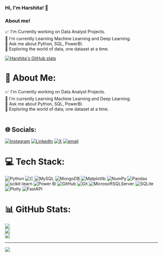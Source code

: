 ### Hi, I'm Harshita! 👋

### About me!

📈 I'm Currently working on Data Analyst Projects. <br/>
🌱 I'm currently Learning Machine Learning and Deep Learning.<br/>
🔭 Ask me about Python, SQL, PowerBI.<br/>
💬 Exploring the world of data, one dataset at a time.<br/>

[![Harshita's GitHub stats](https://github-readme-stats.vercel.app/api?username=HarshitaAggarwal12&theme=dark)](https://github.com/HarshitaAggarwal12/github-readme-stats)

# 💫 About Me:
📈 I'm Currently working on Data Analyst Projects.<br>🌱 I'm currently Learning Machine Learning and Deep Learning.<br>🔭 Ask me about Python, SQL, PowerBI.<br>💬 Exploring the world of data, one dataset at a time.<br><br>


## 🌐 Socials:
[![Instagram](https://img.shields.io/badge/Instagram-%23E4405F.svg?logo=Instagram&logoColor=white)](https://instagram.com/_harshita12_) [![LinkedIn](https://img.shields.io/badge/LinkedIn-%230077B5.svg?logo=linkedin&logoColor=white)](https://linkedin.com/in/harshita-aggarwal) [![X](https://img.shields.io/badge/X-black.svg?logo=X&logoColor=white)](https://x.com/harshiieesss) [![email](https://img.shields.io/badge/Email-D14836?logo=gmail&logoColor=white)](mailto:aggarwalharshita12@gmail.com) 

# 💻 Tech Stack:
![Python](https://img.shields.io/badge/python-3670A0?style=for-the-badge&logo=python&logoColor=ffdd54) ![C](https://img.shields.io/badge/c-%2300599C.svg?style=for-the-badge&logo=c&logoColor=white) ![MySQL](https://img.shields.io/badge/mysql-4479A1.svg?style=for-the-badge&logo=mysql&logoColor=white) ![MongoDB](https://img.shields.io/badge/MongoDB-%234ea94b.svg?style=for-the-badge&logo=mongodb&logoColor=white) ![Matplotlib](https://img.shields.io/badge/Matplotlib-%23ffffff.svg?style=for-the-badge&logo=Matplotlib&logoColor=black) ![NumPy](https://img.shields.io/badge/numpy-%23013243.svg?style=for-the-badge&logo=numpy&logoColor=white) ![Pandas](https://img.shields.io/badge/pandas-%23150458.svg?style=for-the-badge&logo=pandas&logoColor=white) ![scikit-learn](https://img.shields.io/badge/scikit--learn-%23F7931E.svg?style=for-the-badge&logo=scikit-learn&logoColor=white) ![Power Bi](https://img.shields.io/badge/power_bi-F2C811?style=for-the-badge&logo=powerbi&logoColor=black) ![GitHub](https://img.shields.io/badge/github-%23121011.svg?style=for-the-badge&logo=github&logoColor=white) ![Git](https://img.shields.io/badge/git-%23F05033.svg?style=for-the-badge&logo=git&logoColor=white) ![MicrosoftSQLServer](https://img.shields.io/badge/Microsoft%20SQL%20Server-CC2927?style=for-the-badge&logo=microsoft%20sql%20server&logoColor=white) ![SQLite](https://img.shields.io/badge/sqlite-%2307405e.svg?style=for-the-badge&logo=sqlite&logoColor=white) ![Plotly](https://img.shields.io/badge/Plotly-%233F4F75.svg?style=for-the-badge&logo=plotly&logoColor=white) ![FastAPI](https://img.shields.io/badge/FastAPI-005571?style=for-the-badge&logo=fastapi)
# 📊 GitHub Stats:
![](https://github-readme-stats.vercel.app/api?username=HarshitaAggarwal12&theme=dark&hide_border=false&include_all_commits=false&count_private=false)<br/>
![](https://nirzak-streak-stats.vercel.app/?user=HarshitaAggarwal12&theme=dark&hide_border=false)<br/>
![](https://github-readme-stats.vercel.app/api/top-langs/?username=HarshitaAggarwal12&theme=dark&hide_border=false&include_all_commits=false&count_private=false&layout=compact)

---
[![](https://visitcount.itsvg.in/api?id=HarshitaAggarwal12&icon=0&color=0)](https://visitcount.itsvg.in)

<!-- Proudly created with GPRM ( https://gprm.itsvg.in ) -->
